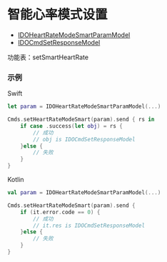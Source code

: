 # 智能心率模式设置
* [IDOHeartRateModeSmartParamModel](../model/IDOHeartRateModeSmartParamModel.md)
* [IDOCmdSetResponseModel](../model/IDOCmdSetResponseModel.md)

功能表：setSmartHeartRate



### 示例

Swift
```swift
let param = IDOHeartRateModeSmartParamModel(...)

Cmds.setHeartRateModeSmart(param).send { rs in
    if case .success(let obj) = rs {
        // 成功
        // obj is IDOCmdSetResponseModel
    }else {
        // 失败
    }
}
```

Kotlin
```kotlin
val param = IDOHeartRateModeSmartParamModel(...)

Cmds.setHeartRateModeSmart(param).send {
    if (it.error.code == 0) {
        // 成功
        // it.res is IDOCmdSetResponseModel
    }else {
        // 失败
    }
}
```
